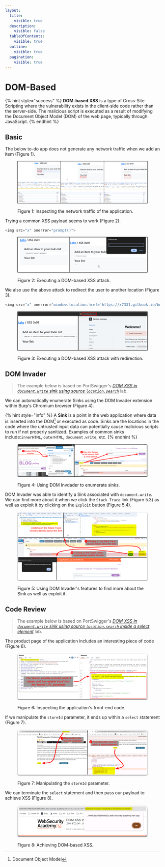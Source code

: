 ```yaml
---
layout:
  title:
    visible: true
  description:
    visible: false
  tableOfContents:
    visible: true
  outline:
    visible: true
  pagination:
    visible: true
---
```


# DOM-Based

{% hint style="success" %}
**DOM-based XSS** is a type of Cross-Site Scripting where the vulnerability exists in the client-side code rather than the server-side. The malicious script is executed as a result of modifying the Document Object Model (DOM) of the web page, typically through JavaScript.
{% endhint %}

## Basic

The below to-do app does not generate any network traffic when we add an item (Figure 1).

<figure><img src="../../../../.gitbook/assets/web_xss_dom_to_do_1.png" alt=""><figcaption><p>Figure 1: Inspecting the network traffic of the application.</p></figcaption></figure>

Trying a common XSS payload seems to work (Figure 2).

```javascript
<img src="x" onerror="prompt()">
```

<figure><img src="../../../../.gitbook/assets/web_xss_dom_to_do_2.png" alt=""><figcaption><p>Figure 2: Executing a DOM-based XSS attack.</p></figcaption></figure>

We also use the above attack to redirect the user to another location (Figure 3).

```javascript
<img src="x" onerror="window.location.href='https://x7331.gitbook.io/boxes'">
```

<figure><img src="../../../../.gitbook/assets/web_xss_dom_to_do_3.png" alt=""><figcaption><p>Figure 3: Executing a DOM-based XSS attack with redirection.</p></figcaption></figure>

## DOM Invader

> The example below is based on PortSwigger's [_DOM XSS in `document.write` sink using source `location.search`_](https://portswigger.net/web-security/cross-site-scripting/dom-based/lab-document-write-sink) lab.

We can automatically enumerate Sinks using the DOM Invader extension within Burp's Chromium browser (Figure 4).

{% hint style="info" %}
A **Sink** is a point in the web application where data is inserted into the DOM[^1] or executed as code. Sinks are the locations in the code where the untrusted input data can potentially cause malicious scripts to run if not properly sanitized. Examples of common sinks include:`innerHTML`, `outerHTML`, `document.write`, etc.
{% endhint %}

<figure><img src="../../../../.gitbook/assets/web_xss_dom_based_1.png" alt=""><figcaption><p>Figure 4: Using DOM Invdader to enumerate sinks.</p></figcaption></figure>

DOM Invader was able to identify a Sink associated with `document.write`. We can find more about it when we click the `Stack Trace` link (Figure 5.3) as well as exploit it by clicking on the `Exploit` button (Figure 5.4).

<figure><img src="../../../../.gitbook/assets/web_xss_dom_based_2.png" alt=""><figcaption><p>Figure 5: Using DOM Invader's features to find more about the Sink as well as exploit it.</p></figcaption></figure>

## Code Review

> The example below is based on PortSwigger's [_DOM XSS in `document.write` sink using source `location.search` inside a select element_](https://portswigger.net/web-security/cross-site-scripting/dom-based/lab-document-write-sink-inside-select-element) lab.

The product page of the application includes an interesting piece of code (Figure 6).

<figure><img src="../../../../.gitbook/assets/web_xss_dom_based_3.png" alt=""><figcaption><p>Figure 6: Inspecting the application's front-end code.</p></figcaption></figure>

If we manipulate the `storeId` parameter, it ends up within a `select` statement (Figure 7).

<figure><img src="../../../../.gitbook/assets/web_xss_dom_based_4.png" alt=""><figcaption><p>Figure 7: Manipulating the <code>storeId</code> parameter.</p></figcaption></figure>

We can terminate the `select` statement and then pass our payload to achieve XSS (Figure 8).

<figure><img src="../../../../.gitbook/assets/web_xss_dom_based_5.png" alt=""><figcaption><p>Figure 8: Achieving DOM-based XSS.</p></figcaption></figure>

[^1]: Document Object Model
